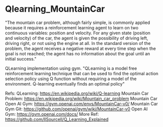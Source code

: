 # Qlearning_MountainCar

"The mountain car problem, although fairly simple, is commonly applied because it requires a reinforcement learning agent to learn on two continuous variables: position and velocity. For any given state (position and velocity) of the car, the agent is given the possibility of driving left, driving right, or not using the engine at all. In the standard version of the problem, the agent receives a negative reward at every time step when the goal is not reached; the agent has no information about the goal until an initial success."

QLearning implementation using gym.
"QLearning is a model free reinforcement learning technique that can be used to find the optimal action selection policy using Q function without requiring a model of the environment. Q-learning eventually finds an optimal policy"

Refs:
QLearning: https://en.wikipedia.org/wiki/Q-learning
Mountain Car Problem: https://en.wikipedia.org/wiki/Mountain_car_problem
Mountain Car Open AI Gym: https://gym.openai.com/envs/MountainCar-v0/
Mountain Car Gym Git: https://github.com/openai/gym/wiki/MountainCar-v0
Open AI Gym: https://gym.openai.com/docs/
More Ref: https://github.com/llSourcell/Q_Learning_Explained
